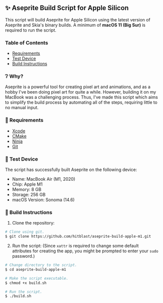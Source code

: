 ## ✨ Aseprite Build Script for Apple Silicon

This script will build Aseprite for Apple Silicon using the latest version of Aseprite and Skia's binary builds.
A minimum of **macOS 11 (Big Sur)** is required to run the script.

### Table of Contents


- [Requirements](#-requirements)
- [Test Device](#-test-device)
- [Build Instructions](#-build-instructions)

### ❔ Why?

Aseprite is a powerful tool for creating pixel art and animations, and as a hobby I've been doing pixel art for quite a while. However, building it on my MacBook was a challenging process. Thus, I've made this script which aims to simplify the build process by automating all of the steps, requiring little to no manual input.

### 🔨 Requirements

- [Xcode](https://developer.apple.com/xcode/)
- [CMake](https://cmake.org/)
- [Ninja](https://ninja-build.org/)
- [Git](https://git-scm.com/)

### 🔖 Test Device

The script has successfully built Aseprite on the following device:

- Name: MacBook Air (M1, 2020)
- Chip: Apple M1
- Memory: 8 GB
- Storage: 256 GB
- macOS Version: Sonoma (14.6)

### 🚀 Build Instructions

1. Clone the repository:

```bash
# Clone using git.
$ git clone https://github.com/hitblast/aseprite-build-apple-m1.git
```

2. Run the script:
(Since `xattr` is required to change some default attributes for creating the app, you might be prompted to enter your `sudo` password.)

```bash
# Change directory to the script.
$ cd aseprite-build-apple-m1

# Make the script executable.
$ chmod +x build.sh

# Run the script.
$ ./build.sh
```
